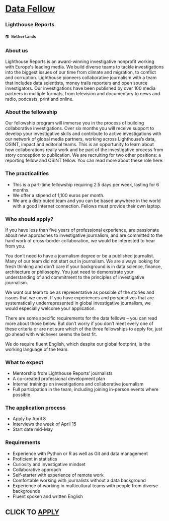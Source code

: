 # [Data Fellow](https://www.remotewlb.com/apply/data-fellow)  
### Lighthouse Reports  
#### `🌎 Netherlands`  

### About us

Lighthouse Reports is an award-winning investigative nonprofit working with Europe's leading media. We build diverse teams to tackle investigations into the biggest issues of our time from climate and migration, to conflict and corruption. Lighthouse pioneers collaborative journalism with a team that includes data scientists, money trails reporters and open source investigators. Our investigations have been published by over 100 media partners in multiple formats, from television and documentary to news and radio, podcasts, print and online.

### About the fellowship

Our fellowship program will immerse you in the process of building collaborative investigations. Over six months you will receive support to develop your investigative skills and contribute to active investigations with our network of global media partners, working across Lighthouse’s data, OSINT, impact and editorial teams. This is an opportunity to learn about how collaborations really work and be part of the investigative process from story conception to publication. We are recruiting for two other positions: a reporting fellow and OSINT fellow. You can read more about these role here:

### The practicalities

  * This is a part-time fellowship requiring 2.5 days per week, lasting for 6 months. 
  * We offer a stipend of 1,100 euros per month. 
  * We are a distributed team and you can be based anywhere in the world with a good internet connection. Fellows must provide their own laptop.

### Who should apply?

If you have less than five years of professional experience, are passionate about new approaches to investigative journalism, and are committed to the hard work of cross-border collaboration, we would be interested to hear from you.

You don’t need to have a journalism degree or be a published journalist. Many of our team did not start out in journalism. We are always looking for fresh thinking and don’t care if your background is in data science, finance, architecture or philosophy. You just need to demonstrate your understanding of and commitment to the principles of investigative journalism.

We want our team to be as representative as possible of the stories and issues that we cover. If you have experiences and perspectives that are systematically underrepresented in global investigative journalism, we would especially welcome your application.

There are some specific requirements for the data fellows – you can read more about those below. But don’t worry if you don’t meet every one of these criteria or are not sure which of the three fellowships to apply for, just go ahead with whichever seems the best fit.

We do require fluent English, which despite our global footprint, is the working language of the team.

### What to expect

  * Mentorship from Lighthouse Reports’ journalists
  * A co-created professional development plan
  * Internal trainings on investigations and collaborative journalism
  * Full participation in the team, including joining in-person events where possible

### The application process

  * Apply by April 8
  * Interviews the week of April 15
  * Start date mid-May 

### Requirements

  * Experience with Python or R as well as Git and data management 
  * Proficient in statistics 
  * Curiosity and investigative mindset
  * Collaborative approach
  * Self-starter with experience of remote work
  * Comfortable working with journalists without a data background 
  * Experience of working in multicultural teams with people from diverse backgrounds 
  * Fluent spoken and written English

  
## CLICK TO [APPLY](https://www.remotewlb.com/apply/data-fellow)

